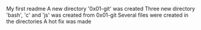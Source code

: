 My first readme
A new directory '0x01-git' was created
Three new directory 'bash', 'c' and 'js' was created from 0x01-git
Several files were created in the directories
A hot fix was made
